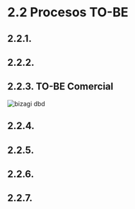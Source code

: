 # 2.2 Procesos TO-BE
## 2.2.1.

## 2.2.2.

## 2.2.3. TO-BE Comercial
![bizagi dbd](https://github.com/user-attachments/assets/dbe43592-5dea-46d3-a0c6-72e364ea7484)

## 2.2.4.

## 2.2.5.

## 2.2.6.

## 2.2.7.
